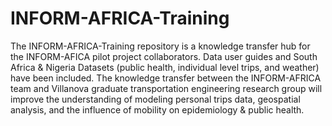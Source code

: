 # INFORM-AFRICA-Training

The INFORM-AFRICA-Training repository is a knowledge transfer hub for the INFORM-AFICA pilot project collaborators. 
Data user guides and South Africa & Nigeria Datasets (public health, individual level trips, and weather) have been included. 
The knowledge transfer between the INFORM-AFRICA team and Villanova graduate transportation engineering research group will improve the understanding of
modeling personal trips data, geospatial analysis, and the influence of mobility on epidemiology & public health. 
